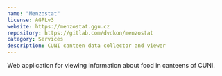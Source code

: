 ```yaml
---
name: "Menzostat"
license: AGPLv3
website: https://menzostat.ggu.cz
repository: https://gitlab.com/dvdkon/menzostat
category: Services
description: CUNI canteen data collector and viewer
---
```


Web application for viewing information about food in canteens of CUNI.
